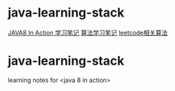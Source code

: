 # java-learning-stack
[JAVA8 In Action 学习笔记](/java8InAction)
[算法学习笔记](/algorithm)
  [leetcode相关算法](/algorithm/src/main/java/com/guyuesoft/algorithm/leetcode)

# java-learning-stack
learning notes for &lt;java 8 in action>
